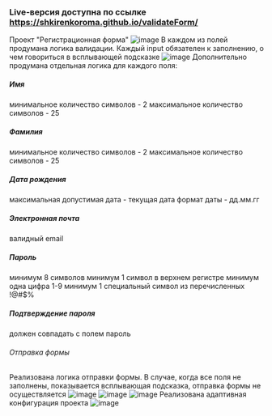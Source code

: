 ### Live-версия доступна по ссылке https://shkirenkoroma.github.io/validateForm/
Проект "Регистрационная форма"
![image](https://user-images.githubusercontent.com/61347452/229460375-7ea70957-a153-4756-9d18-a6c0e7e4ca67.png)
В каждом из полей продумана логика валидации. Каждый input обязателен к заполнению, о чем говориться в всплывающей подсказке
![image](https://user-images.githubusercontent.com/61347452/229461127-da728af1-5da8-4dc3-8639-c44938c85562.png)
Дополнительно продумана отдельная логика для каждого поля:

##### Имя
минимальное количество символов - 2
максимальное количество символов - 25

##### Фамилия
минимальное количество символов - 2
максимальное количество символов - 25

##### Дата рождения
максимальная допустимая дата - текущая дата
формат даты - дд.мм.гг

##### Электронная почта
валидный email

##### Пароль
минимум 8 символов
минимум 1 символ в верхнем регистре
минимум одна цифра 1-9
минимум 1 специальный символ из перечисленных !@#$%

##### Подтверждение пароля
должен совпадать с полем пароль

###### Отправка формы
Реализована логика отправки формы. В случае, когда все поля не заполнены, показывается всплывающая подсказка, отправка формы не осуществляется 
![image](https://user-images.githubusercontent.com/61347452/229462806-1e5101de-400e-4436-a3f3-a41c06c1a765.png)
![image](https://user-images.githubusercontent.com/61347452/229465234-677c63f0-0e17-4448-81ff-be32d603be56.png)
![image](https://user-images.githubusercontent.com/61347452/229465309-97dfba05-c381-4f0e-b300-05a325a6ef56.png)
Реализована адаптивная конфигурация проекта
![image](https://user-images.githubusercontent.com/61347452/229465596-7466cd07-1619-4450-8ec6-9324a21a76f6.png)



